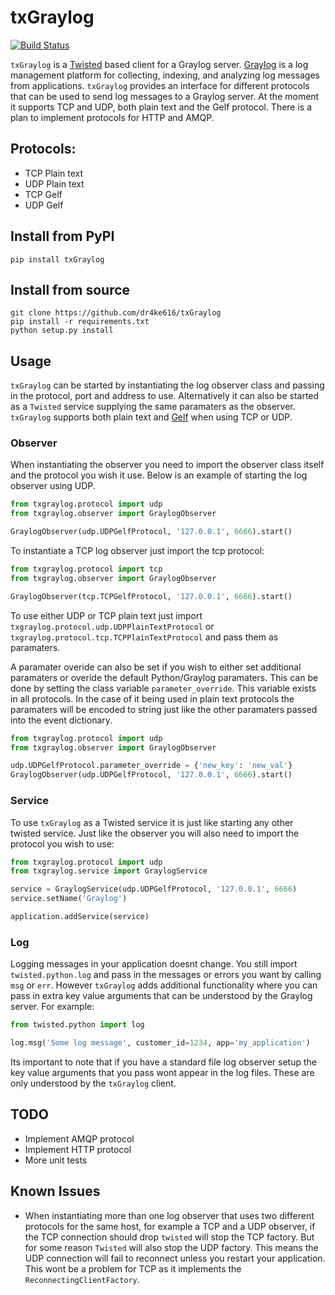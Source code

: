 # txGraylog

[![Build Status](https://travis-ci.org/dr4ke616/txGraylog.svg)](https://travis-ci.org/dr4ke616/txGraylog)

`txGraylog` is a [Twisted](https://twistedmatrix.com/) based client for a Graylog server. [Graylog](https://www.graylog.org/) is a log management platform for collecting, indexing, and analyzing log messages from applications. `txGraylog` provides an interface for different protocols that can be used to send log messages to a Graylog server. At the moment it supports TCP and UDP, both plain text and the Gelf protocol. There is a plan to implement protocols for HTTP and AMQP.

## Protocols:
- TCP Plain text
- UDP Plain text
- TCP Gelf
- UDP Gelf


## Install from PyPI
```
pip install txGraylog
```

## Install from source
```
git clone https://github.com/dr4ke616/txGraylog
pip install -r requirements.txt
python setup.py install
```

## Usage
`txGraylog` can be started by instantiating the log observer class and passing in the protocol, port and address to use. Alternatively it can also be started as a `Twisted` service supplying the same paramaters as the observer. `txGraylog` supports both plain text and [Gelf](https://www.graylog.org/resources/gelf-2/) when using TCP or UDP.

### Observer
When instantiating the observer you need to import the observer class itself and the protocol you wish it use. Below is an example of starting the log observer using UDP.
```python
from txgraylog.protocol import udp
from txgraylog.observer import GraylogObserver

GraylogObserver(udp.UDPGelfProtocol, '127.0.0.1', 6666).start()
```

To instantiate a TCP log observer just import the tcp protocol:
```python
from txgraylog.protocol import tcp
from txgraylog.observer import GraylogObserver

GraylogObserver(tcp.TCPGelfProtocol, '127.0.0.1', 6666).start()
```

To use either UDP or TCP plain text just import `txgraylog.protocol.udp.UDPPlainTextProtocol` or `txgraylog.protocol.tcp.TCPPlainTextProtocol` and pass them as paramaters.

A paramater overide can also be set if you wish to either set additional paramaters or overide the default Python/Graylog paramaters. This can be done by setting the class variable `parameter_override`. This variable exists in all protocols. In the case of it being used in plain text protocols the paramaters will be encoded to string just like the other paramaters passed into the event dictionary.
```python
from txgraylog.protocol import udp
from txgraylog.observer import GraylogObserver

udp.UDPGelfProtocol.parameter_override = {'new_key': 'new_val'}
GraylogObserver(udp.UDPGelfProtocol, '127.0.0.1', 6666).start()
```

### Service
To use `txGraylog` as a Twisted service it is just like starting any other twisted service. Just like the observer you will also need to import the protocol you wish to use:
```python
from txgraylog.protocol import udp
from txgraylog.service import GraylogService

service = GraylogService(udp.UDPGelfProtocol, '127.0.0.1', 6666)
service.setName('Graylog')

application.addService(service)
```

### Log
Logging messages in your application doesnt change. You still import `twisted.python.log` and pass in the messages or errors you want by calling `msg` or `err`. However `txGraylog` adds additional functionality where you can pass in extra key value arguments that can be understood by the Graylog server. For example:
```python
from twisted.python import log

log.msg('Some log message', customer_id=1234, app='my_application')
```
Its important to note that if you have a standard file log observer setup the key value arguments that you pass wont appear in the log files. These are only understood by the `txGraylog` client.

## TODO
- Implement AMQP protocol
- Implement HTTP protocol
- More unit tests

## Known Issues
- When instantiating more than one log observer that uses two different protocols for the same host, for example a TCP and a UDP observer, if the TCP connection should drop `twisted` will stop the TCP factory. But for some reason `Twisted` will also stop the UDP factory. This means the UDP connection will fail to reconnect unless you restart your application. This wont be a problem for TCP as it implements the `ReconnectingClientFactory`.
